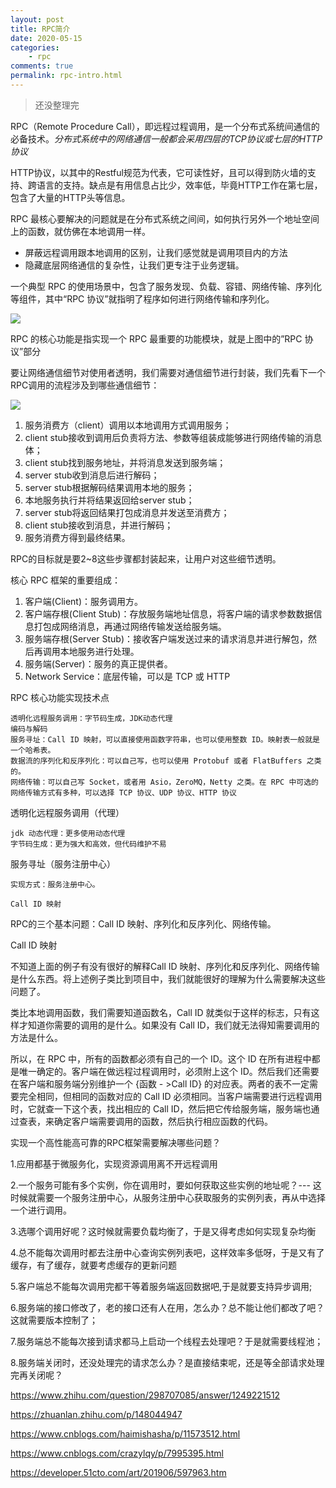 ```yaml
---
layout: post
title: RPC简介
date: 2020-05-15
categories:
    - rpc
comments: true
permalink: rpc-intro.html
---
```


> 还没整理完

RPC（Remote Procedure Call），即远程过程调用，是一个分布式系统间通信的必备技术。*分布式系统中的网络通信一般都会采用四层的TCP协议或七层的HTTP协议*

HTTP协议，以其中的Restful规范为代表，它可读性好，且可以得到防火墙的支持、跨语言的支持。缺点是有用信息占比少，效率低，毕竟HTTP工作在第七层，包含了大量的HTTP头等信息。

RPC 最核心要解决的问题就是在分布式系统之间间，如何执行另外一个地址空间上的函数，就仿佛在本地调用一样。

- 屏蔽远程调用跟本地调用的区别，让我们感觉就是调用项目内的方法
- 隐藏底层网络通信的复杂性，让我们更专注于业务逻辑。

一个典型 RPC 的使用场景中，包含了服务发现、负载、容错、网络传输、序列化等组件，其中“RPC 协议”就指明了程序如何进行网络传输和序列化。

![](https://s3.51cto.com/oss/201906/17/fd5b5686336b0a1212398d8ea8fe6f66.jpg-wh_651x-s_3461264051.jpg)

RPC 的核心功能是指实现一个 RPC 最重要的功能模块，就是上图中的”RPC 协议”部分

要让网络通信细节对使用者透明，我们需要对通信细节进行封装，我们先看下一个RPC调用的流程涉及到哪些通信细节：

![](https://static.oschina.net/uploads/space/2016/0714/102634_AAIe_2243330.png)

1. 服务消费方（client）调用以本地调用方式调用服务；
2. client stub接收到调用后负责将方法、参数等组装成能够进行网络传输的消息体；
3. client stub找到服务地址，并将消息发送到服务端；
4. server stub收到消息后进行解码；
5. server stub根据解码结果调用本地的服务；
6. 本地服务执行并将结果返回给server stub；
7. server stub将返回结果打包成消息并发送至消费方；
8. client stub接收到消息，并进行解码；
9. 服务消费方得到最终结果。

RPC的目标就是要2~8这些步骤都封装起来，让用户对这些细节透明。

核心 RPC 框架的重要组成：

1. 客户端(Client)：服务调用方。
2. 客户端存根(Client Stub)：存放服务端地址信息，将客户端的请求参数数据信息打包成网络消息，再通过网络传输发送给服务端。
3. 服务端存根(Server Stub)：接收客户端发送过来的请求消息并进行解包，然后再调用本地服务进行处理。
4. 服务端(Server)：服务的真正提供者。
5. Network Service：底层传输，可以是 TCP 或 HTTP
    
RPC 核心功能实现技术点

    透明化远程服务调用：字节码生成，JDK动态代理
    编码与解码
    服务寻址：Call ID 映射，可以直接使用函数字符串，也可以使用整数 ID。映射表一般就是一个哈希表。
    数据流的序列化和反序列化：可以自己写，也可以使用 Protobuf 或者 FlatBuffers 之类的。
    网络传输：可以自己写 Socket，或者用 Asio，ZeroMQ，Netty 之类。在 RPC 中可选的网络传输方式有多种，可以选择 TCP 协议、UDP 协议、HTTP 协议

透明化远程服务调用（代理）

    jdk 动态代理：更多使用动态代理
    字节码生成：更为强大和高效，但代码维护不易

服务寻址（服务注册中心）

    实现方式：服务注册中心。

    Call ID 映射

RPC的三个基本问题：Call ID 映射、序列化和反序列化、网络传输。

Call ID 映射

不知道上面的例子有没有很好的解释Call ID 映射、序列化和反序列化、网络传输是什么东西。将上述例子类比到项目中，我们就能很好的理解为什么需要解决这些问题了。

类比本地调用函数，我们需要知道函数名，Call ID 就类似于这样的标志，只有这样才知道你需要的调用的是什么。如果没有 Call ID，我们就无法得知需要调用的方法是什么。

所以，在 RPC 中，所有的函数都必须有自己的一个 ID。这个 ID 在所有进程中都是唯一确定的。客户端在做远程过程调用时，必须附上这个 ID。然后我们还需要在客户端和服务端分别维护一个 {函数 - >Call ID} 的对应表。两者的表不一定需要完全相同，但相同的函数对应的 Call ID 必须相同。当客户端需要进行远程调用时，它就查一下这个表，找出相应的 Call ID，然后把它传给服务端，服务端也通过查表，来确定客户端需要调用的函数，然后执行相应函数的代码。

实现一个高性能高可靠的RPC框架需要解决哪些问题？

1.应用都基于微服务化，实现资源调用离不开远程调用

2.一个服务可能有多个实例，你在调用时，要如何获取这些实例的地址呢？--- 这时候就需要一个服务注册中心，从服务注册中心获取服务的实例列表，再从中选择一个进行调用。

3.选哪个调用好呢？这时候就需要负载均衡了，于是又得考虑如何实现复杂均衡

4.总不能每次调用时都去注册中心查询实例列表吧，这样效率多低呀，于是又有了缓存，有了缓存，就要考虑缓存的更新问题

5.客户端总不能每次调用完都干等着服务端返回数据吧,于是就要支持异步调用;

6.服务端的接口修改了，老的接口还有人在用，怎么办？总不能让他们都改了吧？这就需要版本控制了；

7.服务端总不能每次接到请求都马上启动一个线程去处理吧？于是就需要线程池；

8.服务端关闭时，还没处理完的请求怎么办？是直接结束呢，还是等全部请求处理完再关闭呢？

https://www.zhihu.com/question/298707085/answer/1249221512

https://zhuanlan.zhihu.com/p/148044947

https://www.cnblogs.com/haimishasha/p/11573512.html

https://www.cnblogs.com/crazylqy/p/7995395.html

https://developer.51cto.com/art/201906/597963.htm
